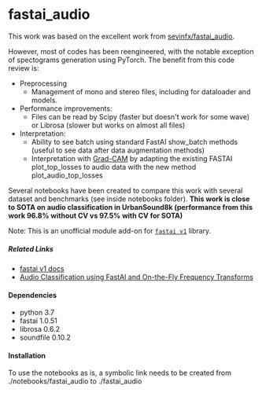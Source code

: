 # fastai_audio

This work was based on the excellent work from [sevinfx/fastai_audio](https://github.com/sevenfx/fastai_audio).

However, most of codes has been reengineered, with the notable exception of spectograms generation using PyTorch.
The benefit from this code review is:
- Preprocessing
  - Management of mono and stereo files, including for dataloader and models.
- Performance improvements: 
  - Files can be read by Scipy (faster but doesn't work for some wave) or Librosa (slower but works on almost all files)
- Interpretation:
  - Ability to see batch using standard FastAI show_batch methods (useful to see data after data augmentation methods)
  - Interpretation with [Grad-CAM](http://openaccess.thecvf.com/content_ICCV_2017/papers/Selvaraju_Grad-CAM_Visual_Explanations_ICCV_2017_paper.pdf) by adapting the existing FASTAI plot_top_losses to audio data with the new method plot_audio_top_losses


Several notebooks have been created to compare this work with several dataset and benchmarks (see inside notebooks folder).
**This work is close to SOTA on audio classification in UrbanSound8k (performance from this work 96.8% without CV vs 97.5% with CV for SOTA)**

Note: This is an unofficial module add-on for [`fastai v1`](https://github.com/fastai/fastai) library.  

##### Related Links
* [fastai v1 docs](https://docs.fastai.com)
* [Audio Classification using FastAI and On-the-Fly Frequency Transforms](https://towardsdatascience.com/audio-classification-using-fastai-and-on-the-fly-frequency-transforms-4dbe1b540f89)

#### Dependencies
* python 3.7
* fastai 1.0.51
* librosa 0.6.2
* soundfile 0.10.2

#### Installation

To use the notebooks as is, a symbolic link needs to be created from ./notebooks/fastai_audio to ./fastai_audio
